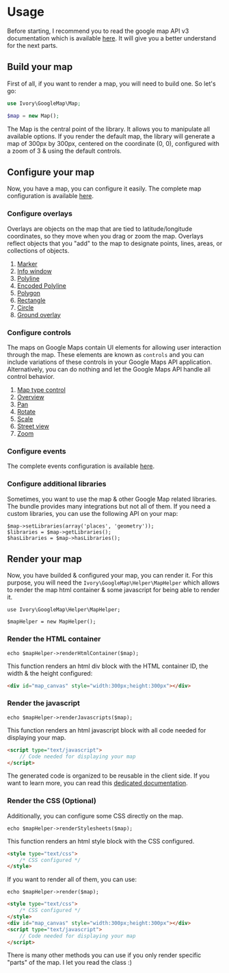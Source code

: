 # Usage

Before starting, I recommend you to read the google map API v3 documentation which is available
[here](http://code.google.com/apis/maps/documentation/javascript/reference.html). It will give you a better understand
for the next parts.

## Build your map

First of all, if you want to render a map, you will need to build one. So let's go:

``` php
use Ivory\GoogleMap\Map;

$map = new Map();
```

The Map is the central point of the library. It allows you to manipulate all available options. If you render the
default map, the library will generate a map of 300px by 300px, centered on the coordinate (0, 0), configured with a
zoom of 3 & using the default controls.

## Configure your map

Now, you have a map, you can configure it easily. The complete map configuration is available
[here](http://github.com/egeloen/ivory-google-map/blob/master/doc/usage/map.md).

### Configure overlays

Overlays are objects on the map that are tied to latitude/longitude coordinates, so they move when you drag or zoom
the map. Overlays reflect objects that you "add" to the map to designate points, lines, areas, or collections of
objects.

 1. [Marker](http://github.com/egeloen/ivory-google-map/blob/master/doc/usage/overlays/marker.md)
 2. [Info window](http://github.com/egeloen/ivory-google-map/blob/master/doc/usage/overlays/info_window.md)
 3. [Polyline](http://github.com/egeloen/ivory-google-map/blob/master/doc/usage/overlays/polyline.md)
 4. [Encoded Polyline](http://github.com/egeloen/ivory-google-map/blob/master/doc/usage/overlays/encoded_polyline.md)
 5. [Polygon](http://github.com/egeloen/ivory-google-map/blob/master/doc/usage/overlays/polygon.md)
 6. [Rectangle](http://github.com/egeloen/ivory-google-map/blob/master/doc/usage/overlays/rectangle.md)
 7. [Circle](http://github.com/egeloen/ivory-google-map/blob/master/doc/usage/overlays/circle.md)
 8. [Ground overlay](http://github.com/egeloen/ivory-google-map/blob/master/doc/usage/overlays/ground_overlay.md)

### Configure controls

The maps on Google Maps contain UI elements for allowing user interaction through the map. These elements are known as
``controls`` and you can include variations of these controls in your Google Maps API application. Alternatively, you
can do nothing and let the Google Maps API handle all control behavior.

 1. [Map type control](http://github.com/egeloen/ivory-google-map/blob/master/doc/usage/controls/map_type.md)
 2. [Overview](http://github.com/egeloen/ivory-google-map/blob/master/doc/usage/controls/overview.md)
 3. [Pan](http://github.com/egeloen/ivory-google-map/blob/master/doc/usage/controls/pan.md)
 4. [Rotate](http://github.com/egeloen/ivory-google-map/blob/master/doc/usage/controls/rotate.md)
 5. [Scale](http://github.com/egeloen/ivory-google-map/blob/master/doc/usage/controls/scale.md)
 6. [Street view](http://github.com/egeloen/ivory-google-map/blob/master/doc/usage/controls/street_view.md)
 7. [Zoom](http://github.com/egeloen/ivory-google-map/blob/master/doc/usage/controls/zoom.md)

### Configure events

The complete events configuration is available
[here](http://github.com/egeloen/ivory-google-map/blob/master/doc/usage/events.md).

### Configure additional libraries

Sometimes, you want to use the map & other Google Map related libraries. The bundle provides many integrations but not
all of them. If you need a custom libraries, you can use the following API on your map:

```
$map->setLibraries(array('places', 'geometry'));
$libraries = $map->getLibraries();
$hasLibraries = $map->hasLibraries();
```

## Render your map

Now, you have builded & configured your map, you can render it. For this purpose, you will need the
`Ivory\GoogleMap\Helper\MapHelper` which allows to render the map html container & some javascript for being
able to render it.

```
use Ivory\GoogleMap\Helper\MapHelper;

$mapHelper = new MapHelper();
```

### Render the HTML container

```
echo $mapHelper->renderHtmlContainer($map);
```

This function renders an html div block with the HTML container ID, the width & the height configured:

``` html
<div id="map_canvas" style="width:300px;height:300px"></div>
```

### Render the javascript

```
echo $mapHelper->renderJavascripts($map);
```

This function renders an html javascript block with all code needed for displaying your map.

``` html
<script type="text/javascript">
    // Code needed for displaying your map
</script>
```

The generated code is organized to be reusable in the client side. If you want to learn more, you can read this
[dedicated documentation](http://github.com/egeloen/ivory-google-map/blob/master/doc/usage/helper/container.md).

### Render the CSS (Optional)

Additionally, you can configure some CSS directly on the map.

```
echo $mapHelper->renderStylesheets($map);
```

This function renders an html style block with the CSS configured.

``` html
<style type="text/css">
    /* CSS configured */
</style>
```

If you want to render all of them, you can use:

```
echo $mapHelper->render($map);
```

``` html
<style type="text/css">
    /* CSS configured */
</style>
<div id="map_canvas" style="width:300px;height:300px"></div>
<script type="text/javascript">
    // Code needed for displaying your map
</script>
```

There is many other methods you can use if you only render specific "parts" of the map. I let you read the class :)
